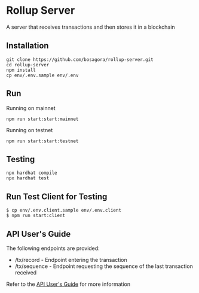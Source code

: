 # Rollup Server

A server that receives transactions and then stores it in a blockchain

## Installation

```shell
git clone https://github.com/bosagora/rollup-server.git
cd rollup-server
npm install
cp env/.env.sample env/.env
````

## Run

Running on mainnet

```shell
npm run start:start:mainnet
```

Running on testnet

```shell
npm run start:start:testnet
```

## Testing

```shell
npx hardhat compile
npx hardhat test
```

## Run Test Client for Testing

```shell
$ cp env/.env.client.sample env/.env.client
$ npm run start:client
```

## API User's Guide

The following endpoints are provided:

- /tx/record - Endpoint entering the transaction  
- /tx/sequence - Endpoint requesting the sequence of the last transaction received

Refer to the [API User's Guide](API.md) for more information